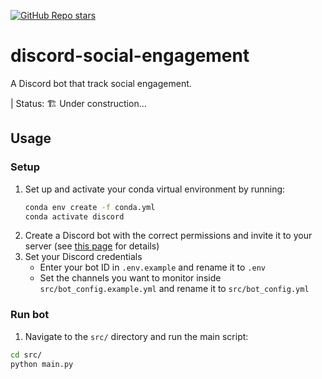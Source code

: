 [![GitHub Repo stars](https://img.shields.io/github/stars/ruankie/discord-social-engagement)](https://github.com/ruankie/discord-social-engagement)

# discord-social-engagement
A Discord bot that track social engagement.

| Status: 🏗️ Under construction...

## Usage

### Setup
1. Set up and activate your conda virtual environment by running:
    ```bash
    conda env create -f conda.yml
    conda activate discord
    ```
2. Create a Discord bot with the correct permissions and invite it to your server (see [this page](https://discordpy.readthedocs.io/en/stable/discord.html#discord-intro) for details)
3. Set your Discord credentials
    - Enter your bot ID in `.env.example` and rename it to `.env`
    - Set the channels you want to monitor inside `src/bot_config.example.yml` and rename it to `src/bot_config.yml`

### Run bot
1. Navigate to the `src/` directory and run the main script:
```bash
cd src/
python main.py
```
